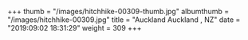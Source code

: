 +++
thumb = "/images/hitchhike-00309-thumb.jpg"
albumthumb = "/images/hitchhike-00309.jpg"
title = "Auckland Auckland , NZ"
date = "2019:09:02 18:31:29"
weight = 309
+++

